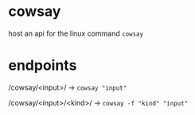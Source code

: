 # cowsay
host an api for the linux command `cowsay`

# endpoints
/cowsay/\<input\>/ -> `cowsay "input"`

/cowsay/\<input\>/\<kind\>/ -> `cowsay -f "kind" "input"`
